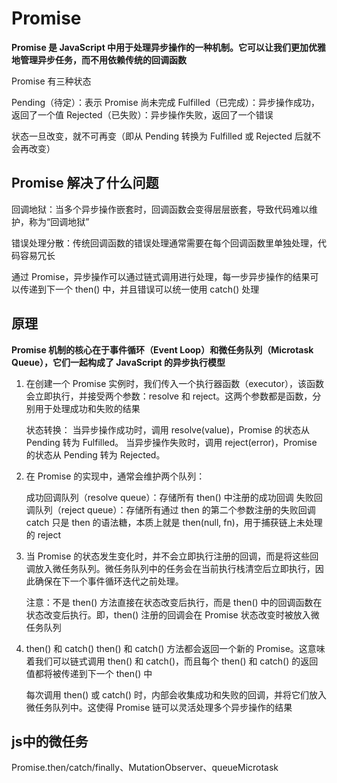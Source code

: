 # Promise

**Promise 是 JavaScript 中用于处理异步操作的一种机制。它可以让我们更加优雅地管理异步任务，而不用依赖传统的回调函数**

Promise 有三种状态

Pending（待定）：表示 Promise 尚未完成
Fulfilled（已完成）：异步操作成功，返回了一个值
Rejected（已失败）：异步操作失败，返回了一个错误

状态一旦改变，就不可再变（即从 Pending 转换为 Fulfilled 或 Rejected 后就不会再改变）

## Promise 解决了什么问题

回调地狱：当多个异步操作嵌套时，回调函数会变得层层嵌套，导致代码难以维护，称为“回调地狱”

错误处理分散：传统回调函数的错误处理通常需要在每个回调函数里单独处理，代码容易冗长

通过 Promise，异步操作可以通过链式调用进行处理，每一步异步操作的结果可以传递到下一个 then() 中，并且错误可以统一使用 catch() 处理

## 原理

**Promise 机制的核心在于事件循环（Event Loop）和微任务队列（Microtask Queue），它们一起构成了 JavaScript 的异步执行模型**

1. 在创建一个 Promise 实例时，我们传入一个执行器函数（executor），该函数会立即执行，并接受两个参数：resolve 和 reject。这两个参数都是函数，分别用于处理成功和失败的结果

   状态转换：
   当异步操作成功时，调用 resolve(value)，Promise 的状态从 Pending 转为 Fulfilled。
   当异步操作失败时，调用 reject(error)，Promise 的状态从 Pending 转为 Rejected。

2. 在 Promise 的实现中，通常会维护两个队列：

   成功回调队列（resolve queue）：存储所有 then() 中注册的成功回调
   失败回调队列（reject queue）：存储所有通过 then 的第二个参数注册的失败回调
   catch 只是 then 的语法糖，本质上就是 then(null, fn)，用于捕获链上未处理的 reject

3. 当 Promise 的状态发生变化时，并不会立即执行注册的回调，而是将这些回调放入微任务队列。微任务队列中的任务会在当前执行栈清空后立即执行，因此确保在下一个事件循环迭代之前处理。

   注意：不是 then() 方法直接在状态改变后执行，而是 then() 中的回调函数在状态改变后执行。即，then() 注册的回调会在 Promise 状态改变时被放入微任务队列

4. then() 和 catch()
   then() 和 catch() 方法都会返回一个新的 Promise。这意味着我们可以链式调用 then() 和 catch()，而且每个 then() 和 catch() 的返回值都将被传递到下一个 then() 中

   每次调用 then() 或 catch() 时，内部会收集成功和失败的回调，并将它们放入微任务队列中。这使得 Promise 链可以灵活处理多个异步操作的结果


## js中的微任务

Promise.then/catch/finally、MutationObserver、queueMicrotask
